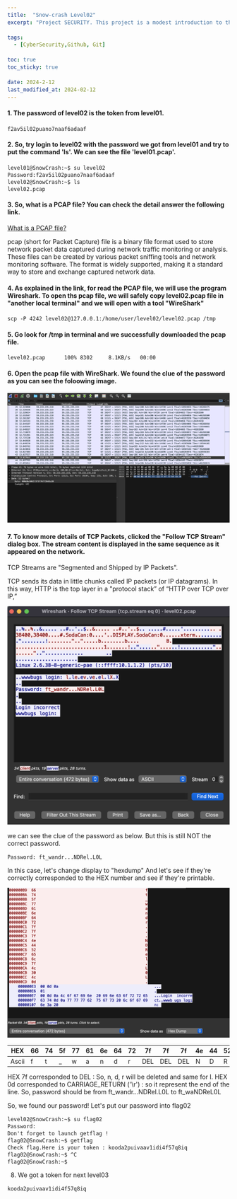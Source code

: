 ```yaml
---
title:  "Snow-crash Level02"
excerpt: "Project SECURITY. This project is a modest introduction to the wide world of cyber security. A world where you’ll have no margin for errors."

tags:
  - [CyberSecurity,Github, Git]

toc: true
toc_sticky: true

date: 2024-2-12
last_modified_at: 2024-02-12
---
```


#### 1. The password of level02 is the token from level01.

```
f2av5il02puano7naaf6adaaf

```
#### 2. So, try login to level02 with the password we got from level01 and try to put the command 'ls'. We can see the file 'level01.pcap'. 

```
level01@SnowCrash:~$ su level02
Password:f2av5il02puano7naaf6adaaf
level02@SnowCrash:~$ ls
level02.pcap
```

#### 3. So, what is a PCAP file? You can check the detail answer the following link. 

[What is a PCAP file?](https://www.endace.com/learn/what-is-a-pcap-file)

pcap (short for Packet Capture) file is a binary file format used to store network packet data captured during network traffic monitoring or analysis. These files can be created by various packet sniffing tools and network monitoring software. The format is widely supported, making it a standard way to store and exchange captured network data.

#### 4. As explained in the link, for read the PCAP file, we will use the program Wireshark. To open ths pcap file, we will safely copy level02.pcap file in "another local terminal" and we will open with a tool "WireShark"

```
scp -P 4242 level02@127.0.0.1:/home/user/level02/level02.pcap /tmp
```

#### 5. Go look for /tmp in terminal and we successfully downloaded the pcap file.

```
level02.pcap      100% 8302     8.1KB/s   00:00

```
#### 6. Open the pcap file with WireShark. We found the clue of the password as you can see the foloowing image.

![poster](./image.png)

#### 7. To know more details of TCP Packets, clicked the "Follow TCP Stream" dialog box. The stream content is displayed in the same sequence as it appeared on the network.

TCP Streams are "Segmented and Shipped by IP Packets".

TCP sends its data in little chunks called IP packets (or IP datagrams). In this way, HTTP is the top layer in a "protocol stack” of “HTTP over TCP over IP,”

![poster](./image-1.png)

we can see the clue of the password as below. But this is still NOT the correct password.

```
Password: ft_wandr...NDRel.L0L
```
In this case, let's change display to "hexdump" And let's see if they're correctly corresponded to the HEX number and see if they're printable.

![poster](./image-2.png)

|HEX|66 |74 |5f |77 |61 |6e |64 |72 |7f | 7f| 7f|4e | 44| 52| 65| 6c| 7f| 4c| 30| 4c| 0d   |
|---|---|---|---|---|---|---|---|---|---|---|---|---|---|---|---|---|---|---|---|---|------|
|Ascii|f  | t | _ |  w|  a|  n|  d|  r|DEL|DEL|DEL|  N|  D|  R|  e|  l|DEL| L | 0 |  L|RETURN|

HEX 7f corresponded to DEL : So, n, d, r will be deleted and same for l.
HEX 0d corresponded to CARRIAGE_RETURN ('\r') : so it represent the end of the line.
So, password should be from ft_wandr...NDRel.L0L to ft_waNDReL0L

So, we found our password! Let's put our password into flag02


```
level02@SnowCrash:~$ su flag02
Password: 
Don't forget to launch getflag !
flag02@SnowCrash:~$ getflag
Check flag.Here is your token : kooda2puivaav1idi4f57q8iq
flag02@SnowCrash:~$ ^C
flag02@SnowCrash:~$ 
```

8. We got a token for next level03
```
kooda2puivaav1idi4f57q8iq
```